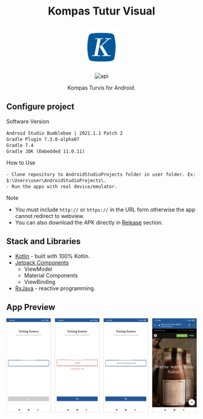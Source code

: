 # <p align="center">Kompas Tutur Visual</p>

<p align="center">
  <img src="https://github.com/BayuDP666/KompasTurvisMobile/blob/main/image/kompas_logo.png" width="20%"></img>
</p>
<p align="center">
<img alt="api" src="https://img.shields.io/badge/API-21%2B-green?logo=android"/>
</p>
<p align="center">Kompas Turvis for Android.</p>

## Configure project
Software Version
```
Android Studio Bumblebee | 2021.1.1 Patch 2
Gradle Plugin 7.3.0-alpha07
Gradle 7.4
Gradle JDK (Embedded 11.0.11)
```
How to Use
```
- Clone repository to AndroidStudioProjects folder in user folder. Ex: $:\Users\user\AndroidStudioProjects\.
- Run the apps with real device/emulator.
```
Note
* You must include ```http://``` or ```https://``` in the URL form otherwise the app cannot redirect to webview.
* You can also download the APK directly in [Release](https://github.com/BayuDP666/KompasTurvisMobile/releases) section.

## Stack and Libraries
* [Kotlin](https://https://kotlinlang.org/) - built with 100% Kotlin.
* [Jetpack Components](https://developer.android.com/jetpack/)
  - ViewModel
  - Material Components
  - ViewBinding
* [RxJava](https://github.com/ReactiveX/RxJava/) - reactive programming.

## App Preview
<img src="https://github.com/BayuDP666/KompasTurvisMobile/blob/main/image/app_preview.png"/>
